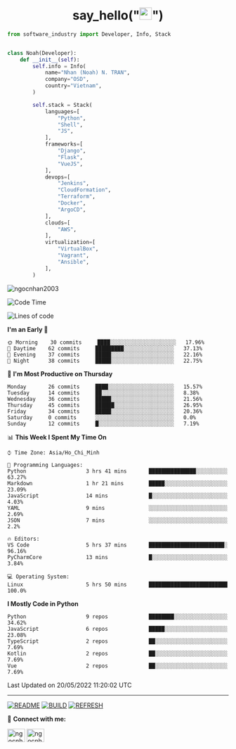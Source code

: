 <h1 align="center">say_hello("<img src="https://media.giphy.com/media/hvRJCLFzcasrR4ia7z/giphy.gif" width="28">")</h1>

```python
from software_industry import Developer, Info, Stack


class Noah(Developer):
    def __init__(self):
        self.info = Info(
            name="Nhan (Noah) N. TRAN",
            company="OSD",
            country="Vietnam",
        )

        self.stack = Stack(
            languages=[
                "Python",
                "Shell",
                "JS",
            ],
            frameworks=[
                "Django",
                "Flask",
                "VueJS",
            ],
            devops=[
                "Jenkins",
                "CloudFormation",
                "Terraform",
                "Docker",
                "ArgoCD",
            ],
            clouds=[
                "AWS",
            ],
            virtualization=[
                "VirtualBox",
                "Vagrant",
                "Ansible",
            ],
        )
```
<img src="https://komarev.com/ghpvc/?username=ngocnhan2003&label=Profile%20views&color=0e75b6&style=flat" alt="ngocnhan2003" /> 

<!--START_SECTION:waka-->
![Code Time](http://img.shields.io/badge/Code%20Time-305%20hrs%2039%20mins-blue)

![Lines of code](https://img.shields.io/badge/From%20Hello%20World%20I%27ve%20Written-18%20Thousand%20lines%20of%20code-blue)

**I'm an Early 🐤** 

```text
🌞 Morning    30 commits     ████░░░░░░░░░░░░░░░░░░░░░   17.96% 
🌆 Daytime    62 commits     █████████░░░░░░░░░░░░░░░░   37.13% 
🌃 Evening    37 commits     █████░░░░░░░░░░░░░░░░░░░░   22.16% 
🌙 Night      38 commits     █████░░░░░░░░░░░░░░░░░░░░   22.75%

```
📅 **I'm Most Productive on Thursday** 

```text
Monday       26 commits     ████░░░░░░░░░░░░░░░░░░░░░   15.57% 
Tuesday      14 commits     ██░░░░░░░░░░░░░░░░░░░░░░░   8.38% 
Wednesday    36 commits     █████░░░░░░░░░░░░░░░░░░░░   21.56% 
Thursday     45 commits     ██████░░░░░░░░░░░░░░░░░░░   26.95% 
Friday       34 commits     █████░░░░░░░░░░░░░░░░░░░░   20.36% 
Saturday     0 commits      ░░░░░░░░░░░░░░░░░░░░░░░░░   0.0% 
Sunday       12 commits     █░░░░░░░░░░░░░░░░░░░░░░░░   7.19%

```


📊 **This Week I Spent My Time On** 

```text
⌚︎ Time Zone: Asia/Ho_Chi_Minh

💬 Programming Languages: 
Python                   3 hrs 41 mins       ███████████████░░░░░░░░░░   63.27% 
Markdown                 1 hr 21 mins        █████░░░░░░░░░░░░░░░░░░░░   23.09% 
JavaScript               14 mins             █░░░░░░░░░░░░░░░░░░░░░░░░   4.03% 
YAML                     9 mins              ░░░░░░░░░░░░░░░░░░░░░░░░░   2.69% 
JSON                     7 mins              ░░░░░░░░░░░░░░░░░░░░░░░░░   2.2%

🔥 Editors: 
VS Code                  5 hrs 37 mins       ████████████████████████░   96.16% 
PyCharmCore              13 mins             █░░░░░░░░░░░░░░░░░░░░░░░░   3.84%

💻 Operating System: 
Linux                    5 hrs 50 mins       █████████████████████████   100.0%

```

**I Mostly Code in Python** 

```text
Python                   9 repos             ████████░░░░░░░░░░░░░░░░░   34.62% 
JavaScript               6 repos             █████░░░░░░░░░░░░░░░░░░░░   23.08% 
TypeScript               2 repos             ██░░░░░░░░░░░░░░░░░░░░░░░   7.69% 
Kotlin                   2 repos             ██░░░░░░░░░░░░░░░░░░░░░░░   7.69% 
Vue                      2 repos             ██░░░░░░░░░░░░░░░░░░░░░░░   7.69%

```



 Last Updated on 20/05/2022 11:20:02 UTC
<!--END_SECTION:waka-->

<hr>

[![README](https://github.com/ngocnhan2003/ngocnhan2003/actions/workflows/000_readme.yml/badge.svg)](https://github.com/ngocnhan2003/ngocnhan2003/actions/workflows/000_readme.yml)
[![BUILD](https://github.com/ngocnhan2003/ngocnhan2003/actions/workflows/001_build.yml/badge.svg)](https://github.com/ngocnhan2003/ngocnhan2003/actions/workflows/001_build.yml)
[![REFRESH](https://github.com/ngocnhan2003/ngocnhan2003/actions/workflows/002_refresh.yml/badge.svg)](https://github.com/ngocnhan2003/ngocnhan2003/actions/workflows/002_refresh.yml)

🔗 **Connect with me:**

<a href="https://linkedin.com/in/ngocnhan2003" target="blank"><img align="center" src="https://raw.githubusercontent.com/rahuldkjain/github-profile-readme-generator/master/src/images/icons/Social/linked-in-alt.svg" alt="ngocnhan2003" height="30" width="40" /></a>
<a href="https://instagram.com/ngocnhan2003" target="blank"><img align="center" src="https://raw.githubusercontent.com/rahuldkjain/github-profile-readme-generator/master/src/images/icons/Social/instagram.svg" alt="ngocnhan2003" height="30" width="40" /></a>
